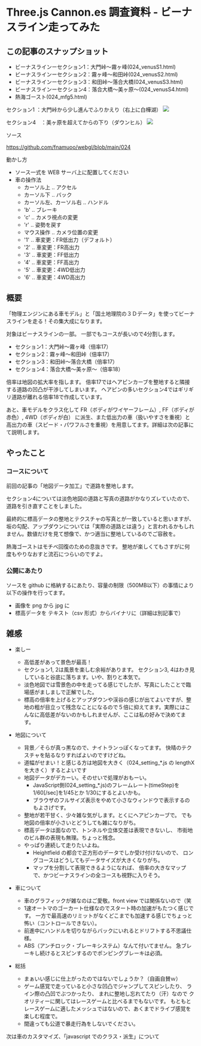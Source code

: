 # Three.js Cannon.es 調査資料 - ビーナスライン走ってみた

## この記事のスナップショット

- ビーナスラインーセクション1：大門峠～霧ヶ峰(024_venusS1.html)  
- ビーナスラインーセクション2：霧ヶ峰～和田峠(024_venusS2.html)  
- ビーナスラインーセクション3：和田峠～落合大橋(024_venusS3.html)  
- ビーナスラインーセクション4：落合大橋～美ヶ原～(024_venusS4.html)  
- 熱海ゴースト(024_mfg5.html)

セクション1 ：大門峠から少し進んでふりかえり（右上に白樺湖）
![](https://storage.googleapis.com/zenn-user-upload/fe87b4d2e6d7-20241030.jpg)

セクション4　：美ヶ原を超えてからの下り（ダウンヒル）
![](https://storage.googleapis.com/zenn-user-upload/9bedd5198be7-20241030.jpg)

ソース

https://github.com/fnamuoo/webgl/blob/main/024

動かし方

- ソース一式を WEB サーバ上に配置してください
- 車の操作法
  - カーソル上 .. アクセル
  - カーソル下 .. バック
  - カーソル左、カーソル右 .. ハンドル
  - 'b' .. ブレーキ
  - 'c' .. カメラ視点の変更
  - 'r' .. 姿勢を戻す
  - マウス操作 .. カメラ位置の変更
  - '1' .. 車変更：FR低出力（デフォルト）
  - '2' .. 車変更：FR高出力
  - '3' .. 車変更：FF低出力
  - '4' .. 車変更：FF高出力
  - '5' .. 車変更：4WD低出力
  - '6' .. 車変更：4WD高出力

## 概要

「物理エンジンにある車モデル」と「国土地理院の３Ｄデータ」を使ってビーナスラインを走る！その集大成になります。

対象はビーナスラインの一部。
一部でもコースが長いので4分割します。

- セクション1：大門峠～霧ヶ峰（倍率17）
- セクション2：霧ヶ峰～和田峠（倍率17）
- セクション3：和田峠～落合大橋（倍率17）
- セクション4：落合大橋～美ヶ原～（倍率18）

倍率は地図の拡大率を指します。
倍率17ではヘアピンカーブを整地すると隣接する道路の凹凸が干渉してしまいます。
ヘアピンの多いセクション4ではギリギリ道路が離れる倍率18で作成しています。

あと、車モデルをクラス化して FR（ボディがワイヤーフレーム）, FF（ボディが赤色）, 4WD（ボディが白） に派生、また低出力の車（扱いやすさを重視）と高出力の車（スピード・パワフルさを重視）を用意してます。詳細は次の記事にて説明します。

## やったこと

### コースについて

前回の記事の「地図データ加工」で道路を整地します。

セクション4については淡色地図の道路と写真の道路がかなりズレていたので、道路を引き直すことをしました。

最終的に標高データの整地とテクスチャの写真とが一致していると思いますが、坂の勾配、アップダウンについては「実際の道路とは違う」と言われるかもしれません。数値だけを見て想像で、かつ適当に整地しているのでご容赦を。

熱海ゴーストはモチベ回復のための息抜きです。
整地が楽しくてもさすがに何度もやりなおすと流石につらいのですよ。

### 公開にあたり

ソースを github に格納するにあたり、容量の制限（500MB以下）の事情により以下の操作を行ってます。

- 画像を png から jpg に
- 標高データを テキスト（csv 形式）からバイナリに（詳細は別記事で）

## 雑感

- 楽しー
  - 高低差があって景色が最高！
  - セクション1, 2は風景を楽しむ余裕があります。
    セクション3, 4はわき見していると谷底に落ちます。いや、割りと本気で。
  - 淡色地図では雪景色の中を走ってる感じでしたが、写真にしたことで臨場感がましましで正解でした。
  - 標高の倍率を上げるとアップダウンや渓谷の感じが出てよいですが、整地の粗が目立って残念なことになるので５倍に抑えてます。実際にはこんなに高低差がないのかもしれませんが、ここは私の好みで決めてます。

- 地図について
  - 背景／そらが真っ黒なので、ナイトランっぽくなってます。
    快晴のテクスチャを貼るなりすればよいのですけどね。
  - 道幅がせまい！と感じる方は地図を大きく（024_setting_*.js の lengthX を大きく）するとよいです
  - 地図データがデカーい。そのせいで処理がおもーい。
    - JavaScript側(024_setting_*.js)のフレームレート(timeStep)を 1/60[/sec]を1/45とか 1/30にするとよいかも。
    - ブラウザのフルサイズ表示をやめて小さなウィンドウで表示するのもよさげです。
  - 整地が若干甘く、少々雑な気がします。とくにヘアピンカーブで。
    でも地図の倍率が小さいとどうしても雑になりがち。
  - 標高データは面なので、トンネルや立体交差は表現できないし、
    市街地のビル群の表現も無理。ちょっと残念。
  - やっぱり連続して走りたいよね。
    - Heightfield の都合で正方形のデータでしか受け付けないので、
      ロングコースはどうしてもデータサイズが大きくなりがち。
    - マップを分割して表現できるようになれば、
      倍率の大きなマップで、かつビーナスラインの全コースも視野に入りそう。

- 車について
  - 車のグラフィックが雑なのはご愛敬。front view では関係ないので（笑
  - 1速オートマのゴーカート仕様なのでスタート時の加速がもたつく感じです。
    一方で最高速のリミットがなくどこまでも加速する感じでちょっと怖い（コントロールできない）。
  - 前進中にハンドルを切りながらバックにいれるとドリフトする不思議仕様。
  - ABS（アンチロック・ブレーキシステム）なんて付いてません。
    急ブレーキし続けるとスピンするのでポンピングブレーキは必須。

- 総括
  - まぁいい感じに仕上がったのではないでしょうか？（自画自賛ｗ）
  - ゲーム感覚で走っていると小さな凹凸でジャンプしてスピンしたり、
    ライン際の凸凹でぶつかったり、
    まれに整地し忘れてたり（汗）なので
    クオリティーに関してはレースゲームと比べるまでもないです。
    もともとレースゲームに適したメッシュではないので、あくまでドライブ感覚を楽しむ程度で。
  - 間違っても公道で暴走行為をしないでください。

次は車のカスタマイズ、「javascript でのクラス・派生」について


